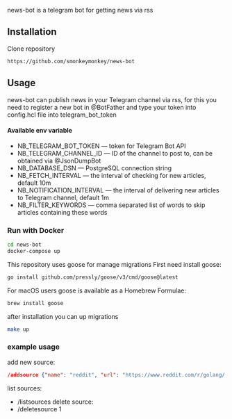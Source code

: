 
news-bot is a telegram bot for getting news via rss

## Installation

Clone repository
```bash
https://github.com/smonkeymonkey/news-bot
```

## Usage
news-bot can publish news in your Telegram channel via rss, for this you need to register a new bot in @BotFather and type your token into config.hcl file into telegram_bot_token

#### Available env variable
- NB_TELEGRAM_BOT_TOKEN — token for Telegram Bot API 
- NB_TELEGRAM_CHANNEL_ID — ID of the channel to post to, can be obtained via @JsonDumpBot
- NB_DATABASE_DSN — PostgreSQL connection string
- NB_FETCH_INTERVAL — the interval of checking for new articles, default 10m
- NB_NOTIFICATION_INTERVAL — the interval of delivering new articles to Telegram channel, default 1m
- NB_FILTER_KEYWORDS — comma separated list of words to skip articles containing these words


### Run with Docker

```bash
cd news-bot
docker-compose up
```
This repository uses goose for manage migrations
First need install goose:
```bash
go install github.com/pressly/goose/v3/cmd/goose@latest
```
For macOS users goose is available as a Homebrew Formulae:
```bash
brew install goose
``` 
after installation you can up migrations
```bash
make up
```

### example usage
add new source:
```json
/addsource {"name": "reddit", "url": "https://www.reddit.com/r/golang/.rss"}
```
list sources: 
- /listsources
delete source: 
- /deletesource 1
